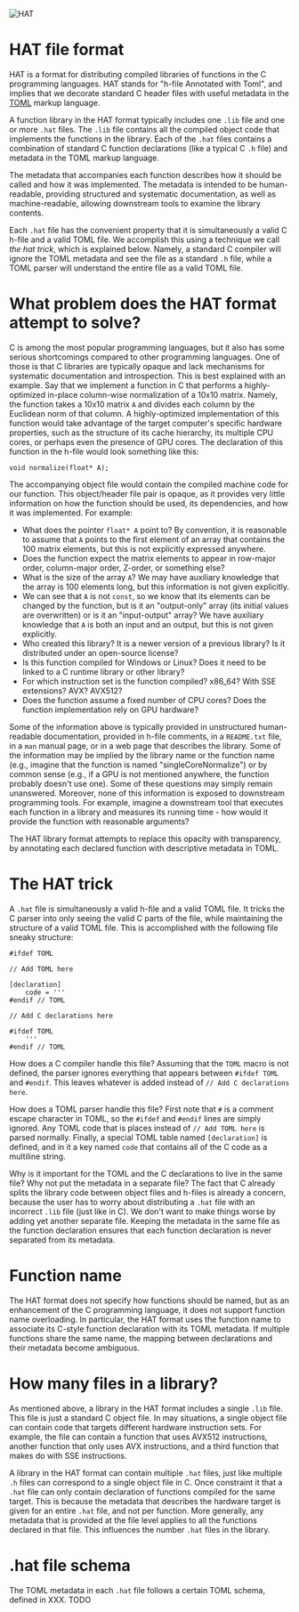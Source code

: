 ![HAT](https://upload.wikimedia.org/wikipedia/commons/8/80/Crystal_Project_wizard.png)

# HAT file format

HAT is a format for distributing compiled libraries of functions in the C programming languages. HAT stands for "h-file Annotated with Toml", and implies that we decorate standard C header files with useful metadata in the [TOML](https://toml.io/) markup language. 

A function library in the HAT format typically includes one `.lib` file and one or more `.hat` files. The `.lib` file contains all the compiled object code that implements the functions in the library. Each of the `.hat` files contains a combination of standard C function declarations (like a typical C `.h` file) and metadata in the TOML markup language. 

The metadata that accompanies each function describes how it should be called and how it was implemented. The metadata is intended to be human-readable, providing structured and systematic documentation, as well as machine-readable, allowing downstream tools to examine the library contents. 

Each `.hat` file has the convenient property that it is simultaneously a valid C h-file and a valid TOML file. We accomplish this using a technique we call *the hat trick*, which is explained below. Namely, a standard C compiler will ignore the TOML metadata and see the file as a standard `.h` file, while a TOML parser will understand the entire file as a valid TOML file.

# What problem does the HAT format attempt to solve? 

C is among the most popular programming languages, but it also has some serious shortcomings compared to other programming languages. One of those is that C libraries are typically opaque and lack mechanisms for systematic documentation and introspection. This is best explained with an example. Say that we implement a function in C that performs a highly-optimized in-place column-wise normalization of a 10x10 matrix. Namely, the function takes a 10x10 matrix `A` and divides each column by the Euclidean norm of that column. A highly-optimized implementation of this function would take advantage of the target computer's specific hardware properties, such as the structure of its cache hierarchy, its multiple CPU cores, or perhaps even the presence of GPU cores. The declaration of this function in the h-file would look something like this:
```
void normalize(float* A);
```
The accompanying object file would contain the compiled machine code for our function. This object/header file pair is opaque, as it provides very little information on how the function should be used, its dependencies, and how it was implemented. For example:

* What does the pointer `float* A` point to? By convention, it is reasonable to assume that `A` points to the first element of an array that contains the 100 matrix elements, but this is not explicitly expressed anywhere.
* Does the function expect the matrix elements to appear in row-major order, column-major order, Z-order, or something else?
* What is the size of the array `A`? We may have auxiliary knowledge that the array is 100 elements long, but this information is not given explicitly. 
* We can see that `A` is not `const`, so we know that its elements can be changed by the function, but is it an "output-only" array (its initial values are overwritten) or is it an "input-output" array? We have auxiliary knowledge that `A` is both an input and an output, but this is not given explicitly. 
* Who created this library? It is a newer version of a previous library? Is it distributed under an open-source license?
* Is this function compiled for Windows or Linux? Does it need to be linked to a C runtime library or other library?
* For which instruction set is the function compiled? x86_64? With SSE extensions? AVX? AVX512?
* Does the function assume a fixed number of CPU cores? Does the function implementation rely on GPU hardware?  

Some of the information above is typically provided in unstructured human-readable documentation, provided in h-file comments, in a `README.txt` file, in a `man` manual page, or in a web page that describes the library. Some of the information may be implied by the library name or the function name (e.g., imagine that the function is named "singleCoreNormalize") or by common sense (e.g., if a GPU is not mentioned anywhere, the function probably doesn't use one). Some of these questions may simply remain unanswered. Moreover, none of this information is exposed to downstream programming tools. For example, imagine a downstream tool that executes each function in a library and measures its running time - how would it provide the function with reasonable arguments?

The HAT library format attempts to replace this opacity with transparency, by annotating each declared function with descriptive metadata in TOML.

# The HAT trick

A `.hat` file is simultaneously a valid h-file and a valid TOML file. It tricks the C parser into only seeing the valid C parts of the file, while maintaining the structure of a valid TOML file. This is accomplished with the following file sneaky structure:
```
#ifdef TOML

// Add TOML here

[declaration]
    code = '''
#endif // TOML

// Add C declarations here

#ifdef TOML
    '''
#endif // TOML
```

How does a C compiler handle this file? Assuming that the `TOML` macro is not defined, the parser ignores everything that appears between `#ifdef TOML` and `#endif`. This leaves whatever is added instead of `// Add C declarations here`. 

How does a TOML parser handle this file? First note that `#` is a comment escape character in TOML, so the `#ifdef` and `#endif` lines are simply ignored. Any TOML code that is places instead of `// Add TOML here` is parsed normally. Finally, a special TOML table named `[declaration]` is defined, and in it a key named `code` that contains all of the C code as a multiline string.

Why is it important for the TOML and the C declarations to live in the same file? Why not put the metadata in a separate file? The fact that C already splits the library code between object files and h-files is already a concern, because the user has to worry about distributing a `.hat` file with an incorrect `.lib` file (just like in C). We don't want to make things worse by adding yet another separate file. Keeping the metadata in the same file as the function declaration ensures that each function declaration is never separated from its metadata. 

# Function name

The HAT format does not specify how functions should be named, but as an enhancement of the C programming language, it does not support function name overloading. In particular, the HAT format uses the function name to associate its C-style function declaration with its TOML metadata. If multiple functions share the same name, the mapping between declarations and their metadata become ambiguous. 

# How many files in a library?

As mentioned above, a library in the HAT format includes a single `.lib` file. This file is just a standard C object file. In may situations, a single object file can contain code that targets different hardware instruction sets. For example, the file can contain a function that uses AVX512 instructions, another function that only uses AVX instructions, and a third function that makes do with SSE instructions.

A library in the HAT format can contain multiple `.hat` files, just like multiple `.h` files can correspond to a single object file in C. Once constraint it that a `.hat` file can only contain declaration of functions compiled for the same target. This is because the metadata that describes the hardware target is given for an entire `.hat` file, and not per function. More generally, any metadata that is provided at the file level applies to all the functions declared in that file. This influences the number `.hat` files in the library. 

# .hat file schema

The TOML metadata in each `.hat` file follows a certain TOML schema, defined in XXX. TODO
